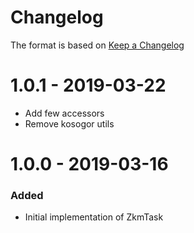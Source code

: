 # Changelog
The format is based on [Keep a Changelog](https://keepachangelog.com/en/1.0.0/)

# 1.0.1 - 2019-03-22
- Add few accessors
- Remove kosogor utils

# 1.0.0 - 2019-03-16
### Added
- Initial implementation of ZkmTask 
